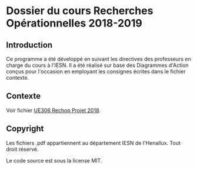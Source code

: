 # Dossier du cours Recherches Opérationnelles 2018-2019
## Introduction
Ce programme a été développé en suivant les directives des professeurs en charge du cours à l'IESN. Il a été réalisé sur base des Diagrammes d'Action conçus pour l'occasion en employant les consignes écrites dans le fichier contexte.

## Contexte
Voir fichier [UE306 Rechop Projet 2018](./docs/UE306\_Rechop\_Projet\_2018.pdf).

## Copyright
Les fichiers .pdf appartiennent au département IESN de l'Henallux. Tout droit réservé.

Le code source est sous la license MIT.
